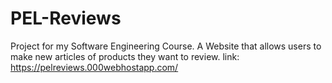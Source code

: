 # PEL-Reviews
Project for my Software Engineering Course. A Website that allows users to make new articles of products they want to review. 
link: https://pelreviews.000webhostapp.com/
